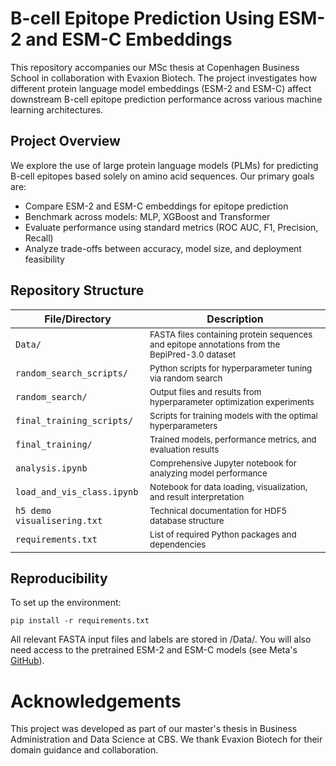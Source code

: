 # B-cell Epitope Prediction Using ESM-2 and ESM-C Embeddings

This repository accompanies our MSc thesis at Copenhagen Business School in collaboration with Evaxion Biotech. The project investigates how different protein language model embeddings (ESM-2 and ESM-C) affect downstream B-cell epitope prediction performance across various machine learning architectures.

## Project Overview

We explore the use of large protein language models (PLMs) for predicting B-cell epitopes based solely on amino acid sequences. Our primary goals are:

- Compare ESM-2 and ESM-C embeddings for epitope prediction  
- Benchmark across models: MLP, XGBoost and Transformer  
- Evaluate performance using standard metrics (ROC AUC, F1, Precision, Recall)  
- Analyze trade-offs between accuracy, model size, and deployment feasibility  

## Repository Structure

| File/Directory | Description |
|----------------|-------------|
| `Data/` | <small>FASTA files containing protein sequences and epitope annotations from the BepiPred-3.0 dataset</small> |
| `random_search_scripts/` | <small>Python scripts for hyperparameter tuning via random search</small> |
| `random_search/` | <small>Output files and results from hyperparameter optimization experiments</small> |
| `final_training_scripts/` | <small>Scripts for training models with the optimal hyperparameters</small> |
| `final_training/` | <small>Trained models, performance metrics, and evaluation results</small> |
| `analysis.ipynb` | <small>Comprehensive Jupyter notebook for analyzing model performance</small> |
| `load_and_vis_class.ipynb` | <small>Notebook for data loading, visualization, and result interpretation</small> |
| `h5 demo visualisering.txt` | <small>Technical documentation for HDF5 database structure</small> |
| `requirements.txt` | <small>List of required Python packages and dependencies</small> |

## Reproducibility

To set up the environment:

```pip install -r requirements.txt```

All relevant FASTA input files and labels are stored in /Data/.
You will also need access to the pretrained ESM-2 and ESM-C models (see Meta's [GitHub](https://github.com/facebookresearch/esm)).

# Acknowledgements
This project was developed as part of our master's thesis in Business Administration and Data Science at CBS. We thank Evaxion Biotech for their domain guidance and collaboration.